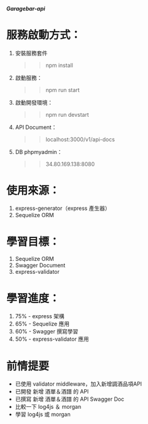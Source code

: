 ##### Garagebar-api #####

# 服務啟動方式：
1. 安裝服務套件
    >> npm install
2. 啟動服務：
    >> npm run start
3. 啟動開發環境：
    >> npm run devstart
4. API Document：
    >> localhost:3000/v1/api-docs
5. DB phpmyadmin：
    >> 34.80.169.138:8080

# 使用來源：
1. express-generator（express 產生器）
2. Sequelize ORM

# 學習目標：
1. Sequelize ORM
2. Swagger Document
3. express-validator

# 學習進度：
1. 75% - express 架構
2. 65% - Sequelize 應用
3. 60% - Swagger 撰寫學習
4. 50% - express-validator 應用

# 前情提要
- 已使用 validator middleware，加入新增調酒品項API
- 已開發 新增 酒單＆酒譜 的 API
- 已撰寫 新增 酒單＆酒譜 的 API Swagger Doc
- 比較一下 log4js ＆ morgan 
- 學習 log4js 或 morgan